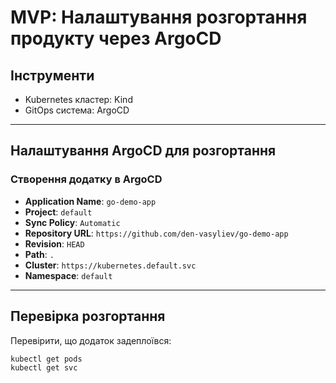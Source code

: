 # MVP: Налаштування розгортання продукту через ArgoCD

## Інструменти

- Kubernetes кластер: Kind
- GitOps система: ArgoCD

---

## Налаштування ArgoCD для розгортання

### Створення додатку в ArgoCD

- **Application Name**: `go-demo-app`
- **Project**: `default`
- **Sync Policy**: `Automatic`
- **Repository URL**: `https://github.com/den-vasyliev/go-demo-app`
- **Revision**: `HEAD`
- **Path**: `.`
- **Cluster**: `https://kubernetes.default.svc`
- **Namespace**: `default`

---

## Перевірка розгортання

Перевірити, що додаток задеплоївся:

```bash
kubectl get pods
kubectl get svc